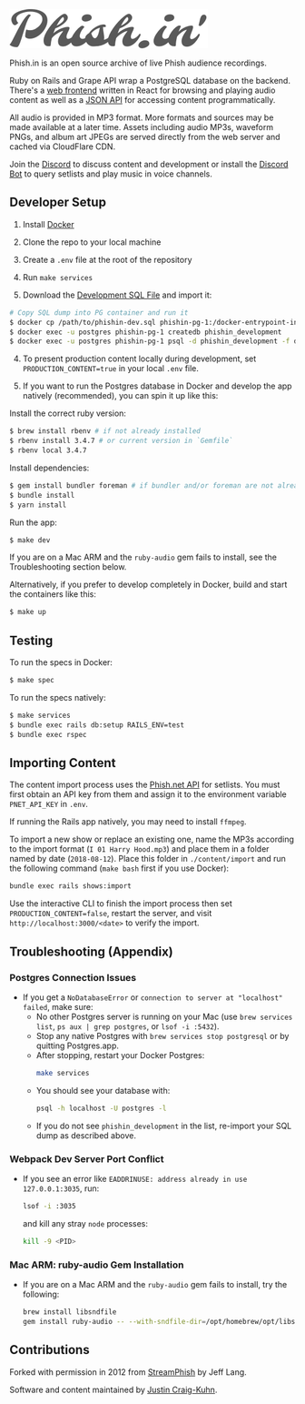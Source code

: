 ![Phish.in Logo](app/javascript/images/logo-full.png)

Phish.in is an open source archive of live Phish audience recordings.

Ruby on Rails and Grape API wrap a PostgreSQL database on the backend. There's a [web frontend](https://phish.in) written in React for browsing and playing audio content as well as a [JSON API](https://petstore.swagger.io/?url=https%3A%2F%2Fphish.in/api/v2/swagger_doc) for accessing content programmatically.

All audio is provided in MP3 format. More formats and sources may be made available at a later time. Assets including audio MP3s, waveform PNGs, and album art JPEGs are served directly from the web server and cached via CloudFlare CDN.

Join the [Discord](https://discord.gg/KZWFsNN) to discuss content and development or install the [Discord Bot](https://github.com/jcraigk/phishin-discord) to query setlists and play music in voice channels.


## Developer Setup

1. Install [Docker](https://www.docker.com/)

2. Clone the repo to your local machine
3. Create a `.env` file at the root of the repository
4. Run `make services`

5. Download the [Development SQL File](https://www.dropbox.com/scl/fi/6zv4bzxxcjgv3ouv8d3ek/phishin-dev.sql?rlkey=4trafp2vxcgc1iuuq36yhl9gc) and import it:

```bash
# Copy SQL dump into PG container and run it
$ docker cp /path/to/phishin-dev.sql phishin-pg-1:/docker-entrypoint-initdb.d/data.sql
$ docker exec -u postgres phishin-pg-1 createdb phishin_development
$ docker exec -u postgres phishin-pg-1 psql -d phishin_development -f docker-entrypoint-initdb.d/data.sql
```

4. To present production content locally during development, set `PRODUCTION_CONTENT=true` in your local `.env` file.

5. If you want to run the Postgres database in Docker and develop the app natively (recommended), you can spin it up like this:

Install the correct ruby version:
```bash
$ brew install rbenv # if not already installed
$ rbenv install 3.4.7 # or current version in `Gemfile`
$ rbenv local 3.4.7
```

Install dependencies:
```bash
$ gem install bundler foreman # if bundler and/or foreman are not already installed
$ bundle install
$ yarn install
```

Run the app:
```bash
$ make dev
```

If you are on a Mac ARM and the `ruby-audio` gem fails to install, see the Troubleshooting section below.

Alternatively, if you prefer to develop completely in Docker, build and start the containers like this:

```bash
$ make up
```

## Testing

To run the specs in Docker:

```bash
$ make spec
```

To run the specs natively:

```bash
$ make services
$ bundle exec rails db:setup RAILS_ENV=test
$ bundle exec rspec
```

## Importing Content

The content import process uses the [Phish.net API](https://docs.phish.net/) for setlists. You must first obtain an API key from them and assign it to the environment variable `PNET_API_KEY` in `.env`.

If running the Rails app natively, you may need to install `ffmpeg`.

To import a new show or replace an existing one, name the MP3s according to the import format (`I 01 Harry Hood.mp3`) and place them in a folder named by date (`2018-08-12`). Place this folder in `./content/import` and run the following command (`make bash` first if you use Docker):

```bash
bundle exec rails shows:import
```

Use the interactive CLI to finish the import process then set `PRODUCTION_CONTENT=false`, restart the server, and visit `http://localhost:3000/<date>` to verify the import.


## Troubleshooting (Appendix)

### Postgres Connection Issues
- If you get a `NoDatabaseError` or `connection to server at "localhost" failed`, make sure:
  - No other Postgres server is running on your Mac (use `brew services list`, `ps aux | grep postgres`, or `lsof -i :5432`).
  - Stop any native Postgres with `brew services stop postgresql` or by quitting Postgres.app.
  - After stopping, restart your Docker Postgres:
    ```sh
    make services
    ```
  - You should see your database with:
    ```sh
    psql -h localhost -U postgres -l
    ```
  - If you do not see `phishin_development` in the list, re-import your SQL dump as described above.

### Webpack Dev Server Port Conflict
- If you see an error like `EADDRINUSE: address already in use 127.0.0.1:3035`, run:
  ```sh
  lsof -i :3035
  ```
  and kill any stray `node` processes:
  ```sh
  kill -9 <PID>
  ```

### Mac ARM: ruby-audio Gem Installation
- If you are on a Mac ARM and the `ruby-audio` gem fails to install, try the following:
  ```sh
  brew install libsndfile
  gem install ruby-audio -- --with-sndfile-dir=/opt/homebrew/opt/libsndfile
  ```

## Contributions

Forked with permission in 2012 from [StreamPhish](https://github.com/jeffplang/streamphish/) by Jeff Lang.

Software and content maintained by [Justin Craig-Kuhn](https://github.com/jcraigk).
